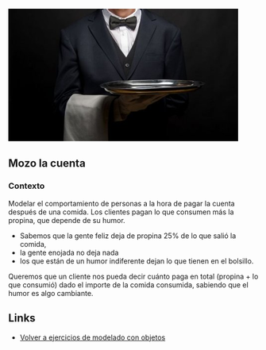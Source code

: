 ![mozo](/images/mozo.jpg)

## Mozo la cuenta

### Contexto

Modelar el comportamiento de personas a la hora de pagar la cuenta después de una comida. Los clientes pagan lo que consumen más la propina, que depende de su humor.

- Sabemos que la gente feliz deja de propina 25% de lo que salió la comida, 
- la gente enojada no deja nada 
- los que están de un humor indiferente dejan lo que tienen en el bolsillo.

Queremos que un cliente nos pueda decir cuánto paga en total (propina + lo que consumió) dado el importe de la comida consumida, sabiendo que el humor es algo cambiante.

## Links

- [Volver a ejercicios de modelado con objetos](index.md)
